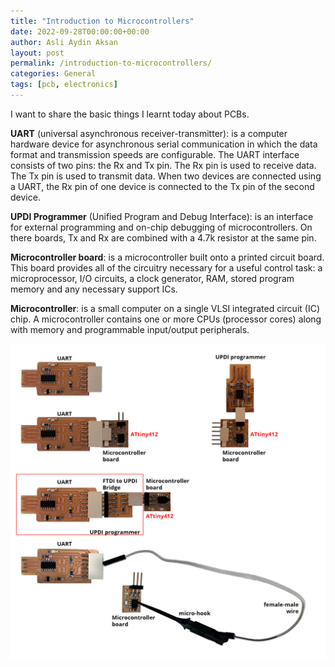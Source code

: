 ```yaml
---
title: "Introduction to Microcontrollers"
date: 2022-09-28T00:00:00+00:00
author: Asli Aydin Aksan
layout: post
permalink: /introduction-to-microcontrollers/
categories: General
tags: [pcb, electronics]
---
```


I want to share the basic things I learnt today about PCBs.

**UART** (universal asynchronous receiver-transmitter): is a computer hardware device for asynchronous serial communication in which the data format and transmission speeds are configurable. The UART interface consists of two pins: the Rx and Tx pin. The Rx pin is used to receive data. The Tx pin is used to transmit data. When two devices are connected using a UART, the Rx pin of one device is connected to the Tx pin of the second device.

**UPDI Programmer** (Unified Program and Debug Interface): is an interface for external programming and on-chip debugging of microcontrollers. On there boards, Tx and Rx are combined with a 4.7k resistor at the same pin.

**Microcontroller board**: is a microcontroller built onto a printed circuit board. This board provides all of the circuitry necessary for a useful control task: a microprocessor, I/O circuits, a clock generator, RAM, stored program memory and any necessary support ICs.

**Microcontroller**: is a small computer on a single VLSI integrated circuit (IC) chip. A microcontroller contains one or more CPUs (processor cores) along with memory and programmable input/output peripherals.

![Boards](/assets/images/2022-09-28-Introduction-to-PCB/boards.jpg "Boards")